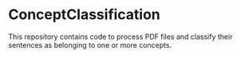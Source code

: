 # ConceptClassification
This repository contains code to process PDF files and classify their sentences as belonging to one or more concepts.
